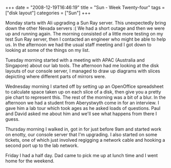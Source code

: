 +++
date = "2008-12-19T16:46:19"
title = "Sun - Week Twenty-four"
tags = ["disk layout"]
categories = ["Sun"]
+++

Monday starts with Ali upgrading a Sun Ray server. This unexpectedly bring down the other Nevada servers :( We had a short outage and then we were up and running again. The morning consisted of a little more testing on my test Sun Ray server, then I contacted an engineer who might be able to help us.
In the afternoon we had the usual staff meeting and I got down to looking at some of the things on my list.

Tuesday morning started with a meeting with APAC (Australia and Singapore) about our lab tools.
The afternoon had me looking at the disk layouts of our console server, I managed to draw up diagrams with slices depicting where different parts of mirrors were.

Wednesday morning I started off by setting up an OpenOffice spreadsheet to calculate space taken up on each slice of a disk, then give you a pretty pie chart to represent this. The rest of the morning was a bit of a blur.
In the afternoon we had a student from Aberystwyth come in for an interview. I gave him a lab tour which took ages as he asked loads of questions. Paul and David asked me about him and we'll see what happens from there I guess.

Thursday morning I walked in, got in for just before 9am and started work on enotty, our console server that I'm upgrading. I also started on some tickets, one of which just involved regigging a network cable and hooking a second port up to the lab network.

Friday I had a half day. Dad came to pick me up at lunch time and I went home for the weekend.
